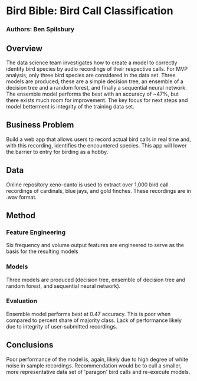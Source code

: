 # Bird Bible: Bird Call Classification
### Authors: Ben Spilsbury

## Overview

The data science team investigates how to create a model to correctly identify bird species by audio recordings of their respective calls. For MVP analysis, only three bird species are considered in the data set. Three models are produced; these are a simple decision tree, an ensemble of a decision tree and a random forest, and finally a sequential neural network. The ensemble model performs the best with an accuracy of ~47%, but there exists much room for improvement. The key focus for next steps and model betterment is integrity of the training data set.


## Business Problem

Build a web app that allows users to record actual bird calls in real time and, with this recording, identifies the encountered species. This app will lower the barrier to entry for birding as a hobby.

## Data

Online repository xeno-canto is used to extract over 1,000 bird call recordings of cardinals, blue jays, and gold finches. These recordings are in .wav format.

## Method


### Feature Engineering

Six frequency and volume output features are engineered to serve as the basis for the resulting models

### Models

Three models are produced (decision tree, ensemble of decision tree and random forest, and sequential neural network).

### Evaluation

Ensemble model performs best at 0.47 accuracy. This is poor when compared to percent share of majority class. Lack of performance likely due to integrity of user-submitted recordings.

## Conclusions

Poor performance of the model is, again, likely due to high degree of white noise in sample recordings. Recommendation would be to cull a smaller, more representative data set of 'paragon' bird calls and re-execute models.